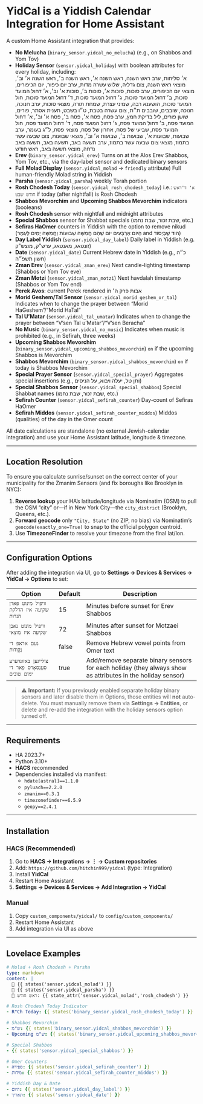 # YidCal is a Yiddish Calendar Integration for Home Assistant

A custom Home Assistant integration that provides:

* **No Melucha** (`binary_sensor.yidcal_no_melucha`) (e.g., on Shabbos and Yom Tov)  
* **Holiday Sensor** (`sensor.yidcal_holiday`) with boolean attributes for every holiday, including:  
  א׳ סליחות, ערב ראש השנה, ראש השנה א׳, ראש השנה ב׳, ראש השנה א׳ וב׳, מוצאי ראש השנה, צום גדליה, שלוש עשרה מדות, ערב יום כיפור, יום הכיפורים, מוצאי יום הכיפורים, ערב סוכות, סוכות א׳, סוכות ב׳, סוכות א׳ וב׳, א׳ דחול המועד סוכות, ב׳ דחול המועד סוכות, ג׳ דחול המועד סוכות, ד׳ דחול המועד סוכות, חול המועד סוכות, הושענא רבה, שמיני עצרת, שמחת תורה, מוצאי סוכות, ערב חנוכה, חנוכה, שובבים, שובבים ת״ת, צום עשרה בטבת, ט״ו בשבט, תענית אסתר, פורים, שושן פורים, ליל בדיקת חמץ, ערב פסח, פסח א׳, פסח ב׳, פסח א׳ וב׳, א׳ דחול המועד פסח, ב׳ דחול המועד פסח, ג׳ דחול המועד פסח, ד׳ דחול המועד פסח, חול המועד פסח, שביעי של פסח, אחרון של פסח, מוצאי פסח, ל״ג בעומר, ערב שבועות, שבועות א׳, שבועות ב׳, שבועות א׳ וב׳, מוצאי שבועות, צום שבעה עשר בתמוז, מוצאי צום שבעה עשר בתמוז, ערב תשעה באב, תשעה באב, תשעה באב נדחה, מוצאי תשעה באב, ראש חודש  
* **Erev** (`binary_sensor.yidcal_erev`) Turns on at the Alos Erev Shabbos, Yom Tov, etc., via the day-label sensor and dedicated binary sensors  
* **Full Molad Display** (`sensor.yidcal_molad` → `friendly` attribute) Full human-friendly Molad string in Yiddish  
* **Parsha** (`sensor.yidcal_parsha`) weekly Torah portion  
* **Rosh Chodesh Today** (`sensor.yidcal_rosh_chodesh_today`) i.e.: `א' ד'ראש חודש שבט` if today (after nightfall) is Rosh Chodesh  
* **Shabbos Mevorchim** and **Upcoming Shabbos Mevorchim** indicators (booleans)  
* **Rosh Chodesh** sensor with nightfall and midnight attributes  
* **Special Shabbos** sensor for Shabbat specials (שבת זכור, שבת נחמו, etc.)  
* **Sefiras HaOmer** counters in Yiddish with the option to remove nikud (הַיּוֹם אַרְבָּעִים יוֹם שֶׁהֵם חֲמִשָּׁה שָׁבוּעוֹת וַחֲמִשָּׁה יָמִים לָעֹֽמֶר and הוֹד שֶׁבְּיְסוֹד)  
* **Day Label Yiddish** (`sensor.yidcal_day_label`) Daily label in Yiddish (e.g. זונטאג, מאנטאג, ערש"ק, מוצש"ק)  
* **Date** (`sensor.yidcal_date`) Current Hebrew date in Yiddish (e.g., כ״ה חשון תשפ״ה)  
* **Zman Erev** (`sensor.yidcal_zman_erev`) Next candle-lighting timestamp (Shabbos or Yom Tov eve)  
* **Zman Motzi** (`sensor.yidcal_zman_motzi`) Next havdalah timestamp (Shabbos or Yom Tov end)  
* **Perek Avos**: current Perek rendered in אבות פרק ה׳  
* **Morid Geshem/Tal Sensor** (`sensor.yidcal_morid_geshem_or_tal`) Indicates when to change the prayer between “Morid HaGeshem”/“Morid HaTal”  
* **Tal U’Matar** (`sensor.yidcal_tal_umatar`) Indicates when to change the prayer between “V’sen Tal u’Matar”/“V’sen Beracha”  
* **No Music** (`binary_sensor.yidcal_no_music`) Indicates when music is prohibited (e.g., in Sefirah, three weeks)  
* **Upcoming Shabbos Mevorchim** (`binary_sensor.yidcal_upcoming_shabbos_mevorchim`) `on` if the upcoming Shabbos is Mevorchim  
* **Shabbos Mevorchim** (`binary_sensor.yidcal_shabbos_mevorchim`) `on` if today is Shabbos Mevorchim  
* **Special Prayer Sensor** (`sensor.yidcal_special_prayer`) Aggregates special insertions (e.g., ותן טל, יעלה ויבוא, על הניסים)  
* **Special Shabbos Sensor** (`sensor.yidcal_special_shabbos`) Special Shabbat names (שבת זכור, שבת נחמו, etc.)  
* **Sefirah Counter** (`sensor.yidcal_sefirah_counter`) Day-count of Sefiras HaOmer  
* **Sefirah Middos** (`sensor.yidcal_sefirah_counter_middos`) Middos (qualities) of the day in the Omer count  

All date calculations are standalone (no external Jewish-calendar integration) and use your Home Assistant latitude, longitude & timezone.

---

## Location Resolution

To ensure you calculate sunrise/sunset on the correct center of your municipality for the Zmanim Sensors (and fix boroughs like Brooklyn in NYC):

1. **Reverse lookup** your HA’s latitude/longitude via Nominatim (OSM) to pull the OSM “city” or—if in New York City—the `city_district` (Brooklyn, Queens, etc.).  
2. **Forward geocode** only `"City, State"` (no ZIP, no bias) via Nominatim’s `geocode(exactly_one=True)` to snap to the official polygon centroid.  
3. Use **TimezoneFinder** to resolve your timezone from the final lat/lon.  

---

## Configuration Options

After adding the integration via UI, go to **Settings → Devices & Services → YidCal → Options** to set:

| Option                                          | Default | Description                                                                                                |
| ----------------------------------------------- | ------- | ---------------------------------------------------------------------------------------------------------- |
| `וויפיל מינוט פארן שקיעה איז הדלקת הנרות`       | 15      | Minutes before sunset for Erev Shabbos                                                                     |
| `וויפיל מינוט נאכן שקיעה איז מוצאי`             | 72      | Minutes after sunset for Motzaei Shabbos                                                                   |
| `נעם אראפ די נְקֻודּוֹת`                        | false   | Remove Hebrew vowel points from Omer text                                                                  |
| `צולייגען באזונדערע סענסאָרס פאר די ימים טובים` | true    | Add/remove separate binary sensors for each holiday (they always show as attributes in the holiday sensor) |

> ⚠️ **Important:** If you previously enabled separate holiday binary sensors and later disable them in Options, those entities will **not** auto-delete. You must manually remove them via **Settings → Entities**, or delete and re-add the integration with the holiday sensors option turned off.

---

## Requirements

* HA 2023.7+  
* Python 3.10+  
* **HACS** recommended  
* Dependencies installed via manifest:
  * `hdate[astral]==1.1.0`  
  * `pyluach==2.2.0`  
  * `zmanim==0.3.1`  
  * `timezonefinder==6.5.9`  
  * `geopy==2.4.1`

---

## Installation

### HACS (Recommended)

1. Go to **HACS → Integrations → ⋮ → Custom repositories**  
2. Add: `https://github.com/hitchin999/yidcal` (type: Integration)  
3. Install **YidCal**  
4. Restart Home Assistant  
5. **Settings → Devices & Services → Add Integration → YidCal**

### Manual

1. Copy `custom_components/yidcal/` to `config/custom_components/`  
2. Restart Home Assistant  
3. Add integration via UI as above

---

## Lovelace Examples

```yaml
# Molad + Rosh Chodesh + Parsha
type: markdown
content: |
  🌙 {{ states('sensor.yidcal_molad') }}
  📖 {{ states('sensor.yidcal_parsha') }}
  📆 ראש חודש: {{ state_attr('sensor.yidcal_molad','rosh_chodesh') }}

# Rosh Chodesh Today Indicator
- R"Ch Today: {{ states('binary_sensor.yidcal_rosh_chodesh_today') }}

# Shabbos Mevorchim
- ש"מ: {{ states('binary_sensor.yidcal_shabbos_mevorchim') }}
- Upcoming ש"מ: {{ states('binary_sensor.yidcal_upcoming_shabbos_mevorchim') }}

# Special Shabbos
- {{ states('sensor.yidcal_special_shabbos') }}

# Omer Counters
- ספירה: {{ states('sensor.yidcal_sefirah_counter') }}
- מידות: {{ states('sensor.yidcal_sefirah_counter_middos') }}

# Yiddish Day & Date
- היום: {{ states('sensor.yidcal_day_label') }}
- תאריך: {{ states('sensor.yidcal_date') }}
